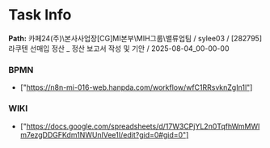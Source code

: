 # Task Info

**Path:** 카페24(주)\본사사업장\[CG]MI본부\MIH그룹\밸류업팀 / sylee03 / [282795] 라쿠텐 선매입 정산 _ 정산 보고서 작성 및 기안 / 2025-08-04_00-00-00

### BPMN
- ["https://n8n-mi-016-web.hanpda.com/workflow/wfC1RRsvknZgIn1l"]

### WIKI
- ["https://docs.google.com/spreadsheets/d/17W3CPjYL2n0TqfhWmMWlm7ezgDDGFKdm1NWUnlVee1I/edit?gid=0#gid=0"]

